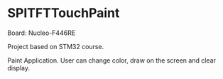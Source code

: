 # SPITFTTouchPaint

Board: Nucleo-F446RE

Project based on STM32 course.

Paint Application. User can change color, draw on the screen and clear display.
